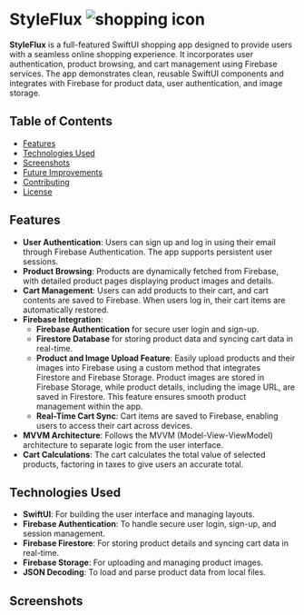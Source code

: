 # StyleFlux ![shopping icon](https://imgur.com/Jd49KgF)

**StyleFlux** is a full-featured SwiftUI shopping app designed to provide users with a seamless online shopping experience. It incorporates user authentication, product browsing, and cart management using Firebase services. The app demonstrates clean, reusable SwiftUI components and integrates with Firebase for product data, user authentication, and image storage.

## Table of Contents
- [Features](#features)
- [Technologies Used](#technologies-used)
- [Screenshots](#screenshots)
- [Future Improvements](#future-improvements)
- [Contributing](#contributing)
- [License](#license)

## Features

- **User Authentication**: Users can sign up and log in using their email through Firebase Authentication. The app supports persistent user sessions.
- **Product Browsing**: Products are dynamically fetched from Firebase, with detailed product pages displaying product images and details.
- **Cart Management**: Users can add products to their cart, and cart contents are saved to Firebase. When users log in, their cart items are automatically restored. 
- **Firebase Integration**:
  - **Firebase Authentication** for secure user login and sign-up.
  - **Firestore Database** for storing product data and syncing cart data in real-time.
  - **Product and Image Upload Feature**: Easily upload products and their images into Firebase using a custom method that integrates Firestore and Firebase Storage. Product images are stored in Firebase Storage, while product details, including the image URL, are saved in Firestore. This feature ensures smooth product management within the app.
  - **Real-Time Cart Sync**: Cart items are saved to Firebase, enabling users to access their cart across devices.
- **MVVM Architecture**: Follows the MVVM (Model-View-ViewModel) architecture to separate logic from the user interface.
- **Cart Calculations**: The cart calculates the total value of selected products, factoring in taxes to give users an accurate total.

## Technologies Used

- **SwiftUI**: For building the user interface and managing layouts.
- **Firebase Authentication**: To handle secure user login, sign-up, and session management.
- **Firebase Firestore**: For storing product details and syncing cart data in real-time.
- **Firebase Storage**: For uploading and managing product images.
- **JSON Decoding**: To load and parse product data from local files.

## Screenshots





